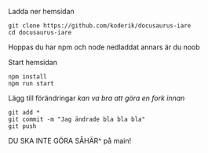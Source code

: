 Ladda ner hemsidan

```shell
git clone https://github.com/koderik/docusaurus-iare
cd docusaurus-iare
```

Hoppas du har npm och node nedladdat annars är du noob

Start hemsidan
```shell
npm install
npm run start
```

Lägg till förändringar *kan va bra att göra en fork innan*
```shell
git add *
git commit -m "Jag ändrade bla bla bla"
git push
```
DU SKA INTE GÖRA SÅHÄR^ på main!
